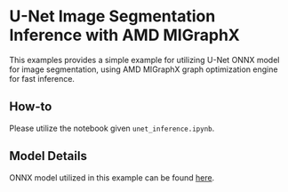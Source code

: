 # U-Net Image Segmentation Inference with AMD MIGraphX

This examples provides a simple example for utilizing U-Net ONNX model for image segmentation, using AMD MIGraphX graph optimization engine for fast inference.

## How-to
Please utilize the notebook given `unet_inference.ipynb`.

## Model Details
ONNX model utilized in this example can be found [here](https://github.com/cagery/unet-onnx).
